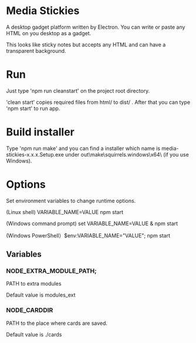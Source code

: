 # Media Stickies
A desktop gadget platform written by Electron.
You can write or paste any HTML on you desktop as a gadget.

This looks like sticky notes but accepts any HTML and can have a transparent background.

# Run

Just type 'npm run cleanstart' on the project root directory.

'clean start' copies required files from html/ to dist/ . After that you can type 'npm start' to run app.


# Build installer

Type 'npm run make' and you can find a installer which name is media-stickies-x.x.x.Setup.exe under out\make\squirrels.windows\x64\ (if you use Windows).

# Options

Set environment variables to change runtime options.

(Linux shell) VARIABLE_NAME=VALUE npm start

(Windows command prompt) set VARIABLE_NAME=VALUE & npm start

(Windows PowerShell）$env:VARIABLE_NAME="VALUE"; npm start

## Variables

### NODE_EXTRA_MODULE_PATH;

PATH to extra modules

Default value is modules_ext

### NODE_CARDDIR

PATH to the place where cards are saved.

Default value is ./cards